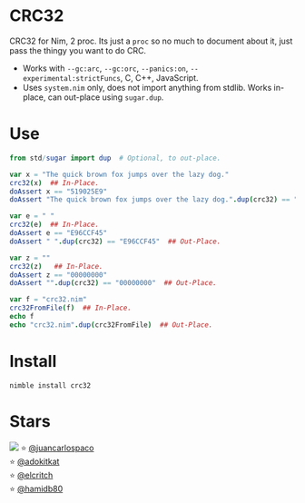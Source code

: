 # CRC32

CRC32 for Nim, 2 proc.
Its just a `proc` so no much to document about it, just pass the thingy you want to do CRC.

- Works with `--gc:arc`, `--gc:orc`, `--panics:on`, `--experimental:strictFuncs`, C, C++, JavaScript.
- Uses `system.nim` only, does not import anything from stdlib. Works in-place, can out-place using `sugar.dup`.


# Use

```nim
from std/sugar import dup  # Optional, to out-place.

var x = "The quick brown fox jumps over the lazy dog."
crc32(x)  ## In-Place.
doAssert x == "519025E9"
doAssert "The quick brown fox jumps over the lazy dog.".dup(crc32) == "519025E9"  ## Out-Place.

var e = " "
crc32(e)  ## In-Place.
doAssert e == "E96CCF45"
doAssert " ".dup(crc32) == "E96CCF45"  ## Out-Place.

var z = ""
crc32(z)   ## In-Place.
doAssert z == "00000000"
doAssert "".dup(crc32) == "00000000"  ## Out-Place.

var f = "crc32.nim"
crc32FromFile(f)  ## In-Place.
echo f
echo "crc32.nim".dup(crc32FromFile)  ## Out-Place.
```


# Install

```
nimble install crc32
```


# Stars

![](https://starchart.cc/juancarlospaco/nim-crc32.svg)
:star: [@juancarlospaco](https://github.com/juancarlospaco '2022-02-16')	
:star: [@adokitkat](https://github.com/adokitkat '2022-07-05')	
:star: [@elcritch](https://github.com/elcritch '2022-10-10')	
:star: [@hamidb80](https://github.com/hamidb80 '2022-10-10')	
